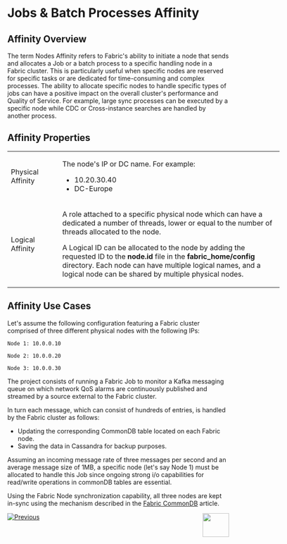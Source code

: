 # Jobs & Batch Processes Affinity


## Affinity Overview
The term Nodes Affinity refers to Fabric's ability to initiate a node that sends and allocates a Job or a batch process to a specific handling node in a Fabric cluster. This is particularly useful when specific nodes are reserved for specific tasks or are dedicated for time-consuming and complex processes.
The ability to allocate specific nodes to handle specific types of jobs can have a positive impact on the overall cluster's performance and Quality of Service.
For example, large sync processes can be executed by a specific node while CDC or Cross-instance searches are handled by another process.


## Affinity Properties

<table style="width: 619px;">
<tbody>
<tr>
<td style="width: 103px;">Physical Affinity</td>
<td style="width: 503px;">
<p>The node's IP or DC name. For example:</p>
<ul>
<li>10.20.30.40</li>
<li>DC-Europe</li>
</ul>
</td>
</tr>
<tr>
<td style="width: 103px;">Logical Affinity</td>
<td style="width: 503px;">
<p>A role attached to a specific physical node which can have a dedicated a number of threads, lower or equal to the number of threads allocated to the node.</p>
<p>A Logical ID can be allocated to the node by adding the requested ID to the <strong>node.id</strong> file in the <strong>fabric_home/config</strong> directory. Each node can have multiple logical names, and a logical node can be shared by multiple physical nodes.</p>
</td>
</tr>
</tbody>
</table>

## Affinity Use Cases

Let's assume the following configuration featuring a Fabric cluster comprised of three different physical nodes with the following IPs:

```Node 1: 10.0.0.10```

```Node 2: 10.0.0.20```

```Node 3: 10.0.0.30```


The project consists of running a Fabric Job to monitor a Kafka messaging queue on which network QoS alarms are continuously published and streamed by a source external to the Fabric cluster.

In turn each message, which can consist of hundreds of entries, is handled by the Fabric cluster as follows:

- Updating the corresponding CommonDB table located on each Fabric node.
- Saving the data in Cassandra for backup purposes.

Assuming an incoming message rate of three messages per second and an average message size of 1MB, a specific node (let's say Node 1) must be allocated to handle this Job since ongoing strong i/o capabilities for read/write operations in commonDB tables are essential.

Using the Fabric Node synchronization capability, all three nodes are kept in-sync using the mechanism described in the [Fabric CommonDB](/articles/22_commonDB/01_fabric_commonDB_overview.md) article.




[![Previous](/articles/images/Previous.png)](/articles/20_jobs_and_batch_services/09_jobs_configuration.md)[<img align="right" width="60" height="54" src="/articles/images/Next.png">](/articles/20_jobs_and_batch_services/11_batch_process_overview.md)


